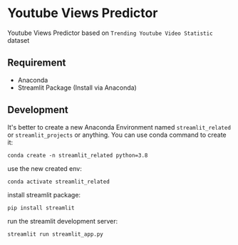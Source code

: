 # Youtube Views Predictor

Youtube Views Predictor based on `Trending Youtube Video Statistic` dataset

## Requirement

- Anaconda
- Streamlit Package (Install via Anaconda)

## Development

It's better to create a new Anaconda Environment named `streamlit_related` or `streamlit_projects` or anything. You can use conda command to create it:

```
conda create -n streamlit_related python=3.8
```

use the new created env:

```
conda activate streamlit_related
```

install streamlit package:
```
pip install streamlit
```

run the streamlit development server:
```
streamlit run streamlit_app.py
```
